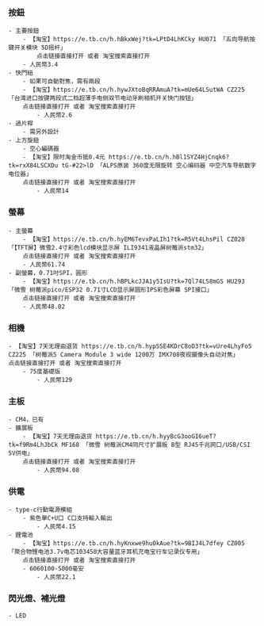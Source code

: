 ### 按鈕
    - 主要按鈕
        - 【淘宝】https://e.tb.cn/h.hBkxWej?tk=LPtD4LhKCky HU071 「五向导航按键开关模块 5D摇杆」
            点击链接直接打开 或者 淘宝搜索直接打开
        - 人民幣3.4
    - 快門紐
        - 如果可自動對焦，需有兩段
        - 【淘宝】https://e.tb.cn/h.hywJXtoBqRRAmuA?tk=mUe64LSutWA CZ225 「台湾进口按键两段式二档超薄手电侧双节电动牙刷相机开关快门按钮」
        点击链接直接打开 或者 淘宝搜索直接打开
            - 人民幣2.6
    - 過片桿
        - 需另外設計
    - 上方旋鈕
        - 空心編碼器
        - 【淘宝】限时淘金币抵0.4元 https://e.tb.cn/h.hBl1SYZ4HjCnqk6?tk=rxX84LSCXDu tG-#22>lD 「ALPS原装 360度无限旋转 空心编码器 中空汽车导航数字电位器」
        点击链接直接打开 或者 淘宝搜索直接打开
            - 人民幣14


### 螢幕
    - 主螢幕
        - 【淘宝】https://e.tb.cn/h.hyEM6TevxPaLIh1?tk=R5Vt4LhsPil CZ028 「【TFT屏】微雪2.4寸彩色lcd模块显示屏 ILI9341液晶屏树莓派stm32」
        点击链接直接打开 或者 淘宝搜索直接打开
        - 人民幣61.74
    - 副螢幕，0.71吋SPI，圓形
        - 【淘宝】https://e.tb.cn/h.hBPLkcJJA1y5IsU?tk=7Ql74LS8mGS HU293 「微雪 树莓派pico/ESP32 0.71寸LCD显示屏圆形IPS彩色屏幕 SPI接口」
        点击链接直接打开 或者 淘宝搜索直接打开
        - 人民幣48.02

### 相機
    - 【淘宝】7天无理由退货 https://e.tb.cn/h.hypSSE4KDrC8oD3?tk=vUre4LhyFo5 CZ225 「树莓派5 Camera Module 3 wide 1200万 IMX708夜视摄像头自动对焦」
    点击链接直接打开 或者 淘宝搜索直接打开
        - 75度基礎版
            - 人民幣129

### 主板
    - CM4，已有
    - 擴展板
        - 【淘宝】7天无理由退货 https://e.tb.cn/h.hyyBcG3ooGI6ueT?tk=f9Rm4LhJbCk MF168 「微雪 树莓派CM4同尺寸扩展板 B型 RJ45千兆网口/USB/CSI 5V供电」
        点击链接直接打开 或者 淘宝搜索直接打开
            - 人民幣94.08

### 供電
    - type-c行動電源模組
        - 紫色單C+U口 C口支持輸入輸出
            - 人民幣4.15
    - 鋰電池
        - 【淘宝】https://e.tb.cn/h.hyKnxwe9huOkAue?tk=9BIJ4L7dfey CZ005 「聚合物锂电池3.7v电芯103450大容量蓝牙耳机充电宝行车记录仪专用」
        点击链接直接打开 或者 淘宝搜索直接打开
        - 6060100-5000毫安
            - 人民幣22.1

### 閃光燈、補光燈
    - LED
